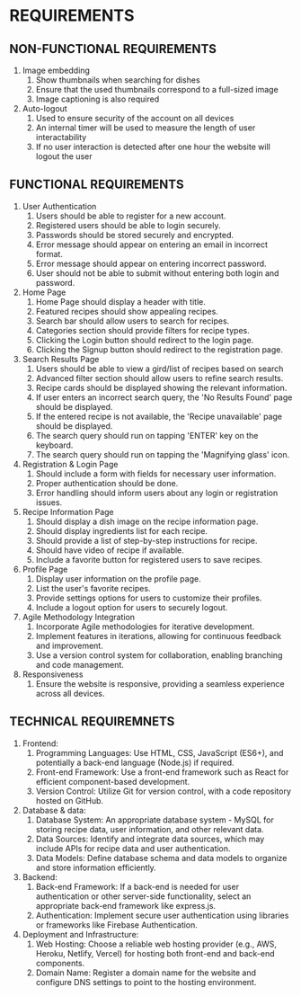 # REQUIREMENTS

## NON-FUNCTIONAL REQUIREMENTS
   
   1. Image embedding
      1. Show thumbnails when searching for dishes
      2. Ensure that the used thumbnails correspond to a full-sized image
      3. Image captioning is also required
   2. Auto-logout
      1. Used to ensure security of the account on all devices
      2. An internal timer will be used to measure the length of user interactability
      3. If no user interaction is detected after one hour the website will logout the user

## FUNCTIONAL REQUIREMENTS

   1. User Authentication
        1. Users should be able to register for a new account.
        2. Registered users should be able to login securely.
        3. Passwords should be stored securely and encrypted.
        4. Error message should appear on entering an email in incorrect format.
        5. Error message should appear on entering incorrect password.
        6. User should not be able to submit without entering both login and password.
   2. Home Page
        1. Home Page should display a header with title.
        2. Featured recipes should show appealing recipes.
        3. Search bar should allow users to search for recipes.
        4. Categories section should provide filters for recipe types.
        5. Clicking the Login button should redirect to the login page.
        6. Clicking the Signup button should redirect to the registration page.
   3. Search Results Page
        1. Users should be able to view a gird/list of recipes based on search
        2. Advanced filter section should allow users to refine search results.
        3. Recipe cards should be displayed showing the relevant information.
        4. If user enters an incorrect search query, the 'No Results Found' page should be displayed.
        5. If the entered recipe is not available, the 'Recipe unavailable' page should be displayed.
        6. The search query should run on tapping 'ENTER' key on the keyboard.
        7. The search query should run on tapping the 'Magnifying glass' icon.
   4.  Registration & Login Page
        1. Should include a form with fields for necessary user information.
        2. Proper authentication should be done.
        3. Error handling should inform users about any login or registration issues.
   5. Recipe Information Page
        1. Should display a dish image on the recipe information page.
        2. Should display ingredients list for each recipe.
        3. Should provide a list of step-by-step instructions for recipe.
        4. Should have video of recipe if available.
        5. Include a favorite button for registered users to save recipes.
   6. Profile Page
        1. Display user information on the profile page.
        2. List the user's favorite recipes.
        3. Provide settings options for users to customize their profiles.
        4. Include a logout option for users to securely logout.
   7. Agile Methodology Integration
        1. Incorporate Agile methodologies for iterative development.
        2. Implement features in iterations, allowing for continuous feedback and improvement.
        3. Use a version control system for collaboration, enabling branching and code management.
   8. Responsiveness
        1. Ensure the website is responsive, providing a seamless experience across all devices.
   
        
## TECHNICAL REQUIREMNETS

   1. Frontend:
      1. Programming Languages: Use HTML, CSS, JavaScript (ES6+), and potentially a back-end language (Node.js) if required.
      2. Front-end Framework: Use a front-end framework such as React for efficient component-based development.
      3. Version Control: Utilize Git for version control, with a code repository hosted on GitHub.
   2. Database & data:
      1. Database System: An appropriate database system - MySQL for storing recipe data, user information, and other relevant data.
      2. Data Sources: Identify and integrate data sources, which may include APIs for recipe data and user authentication.
      3. Data Models: Define database schema and data models to organize and store information efficiently.
   3. Backend:
      1. Back-end Framework: If a back-end is needed for user authentication or other server-side functionality, select an appropriate back-end framework like express.js.
      2. Authentication: Implement secure user authentication using libraries or frameworks like Firebase Authentication.
   4. Deployment and Infrastructure:
      1. Web Hosting: Choose a reliable web hosting provider (e.g., AWS, Heroku, Netlify, Vercel) for hosting both front-end and back-end components.
      2. Domain Name: Register a domain name for the website and configure DNS settings to point to the hosting environment.
